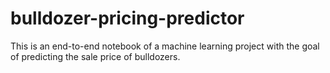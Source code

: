 # bulldozer-pricing-predictor
This is an end-to-end notebook of a machine learning project with the goal of predicting the sale price of bulldozers.
